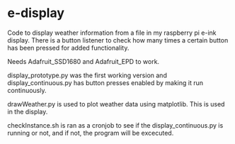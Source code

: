 # e-display
Code to display weather information from a file in my raspberry pi e-ink display. There is a button listener to check how many times a certain button has been pressed for added functionality.

Needs Adafruit_SSD1680 and Adafruit_EPD to work.

display_prototype.py was the first working version and display_continuous.py has button presses enabled by making it run continuously.

drawWeather.py is used to plot weather data using matplotlib. This is used in the display.

checkInstance.sh is ran as a cronjob to see if the display_continuous.py is running or not, and if not, the program will be excecuted.
